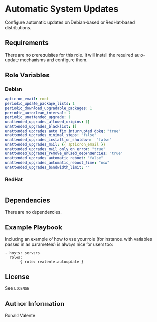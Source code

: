 # Automatic System Updates

Configure automatic updates on Debian-based or RedHat-based distributions.

## Requirements

There are no prerequisites for this role. It will install the required auto-update mechanisms and configure them.

## Role Variables

### Debian

``` yaml
apticron_email: root
periodic_update_package_lists: 1
periodic_download_upgradable_packages: 1
periodic_autoclean_interval: 7
periodic_unattended_upgrade: 1
unattended_upgrades_allowed_origins: []
unattended_upgrades_blacklist: []
unattended_upgrades_auto_fix_inturrupted_dpkg: "true"
unattended_upgrades_minimal_steps: "false"
unattended_upgrades_install_on_shutdown:  "false"
unattended_upgrades_mail: {{ apticron_email }}
unattended_upgrades_mail_only_on_error: "true"
unattended_upgrades_remove_unused_dependencies: "true"
unattended_upgrades_automatic_reboot: "false"
unattended_upgrades_automatic_reboot_time: "now"
unattended_upgrades_bandwidth_limit: ""
```

### RedHat

``` yaml
```

## Dependencies

There are no dependencies.

## Example Playbook

Including an example of how to use your role (for instance, with variables passed in as parameters) is always nice for users too:

    - hosts: servers
      roles:
         - { role: rvalente.autoupdate }

## License

See `LICENSE`

## Author Information

Ronald Valente
